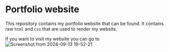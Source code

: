 # Portfolio website
This repository contains my portfolio website that can be found. 
It contains raw `html` and `css` that are used to render my website. 

If you want to visit my website you can go to [](https://luukberkel.github.io/portfolio/)
![Screenshot from 2024-09-13 19-52-21](https://github.com/user-attachments/assets/fc2d9d6f-cec3-40e9-be85-4dbc47d6f675)
